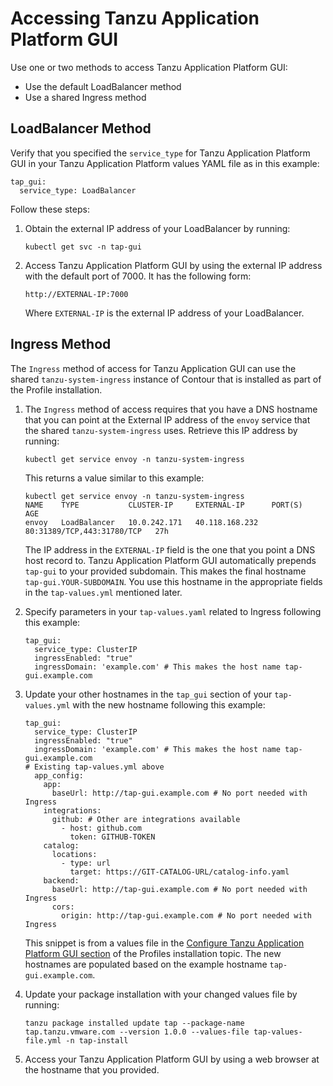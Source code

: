 # Accessing Tanzu Application Platform GUI

Use one or two methods to access Tanzu Application Platform GUI:

* Use the default LoadBalancer method
* Use a shared Ingress method


## <a id="lb-method"></a> LoadBalancer Method

Verify that you specified the `service_type` for Tanzu Application Platform GUI in your
Tanzu Application Platform values YAML file as in this example:

```
tap_gui:
  service_type: LoadBalancer
```

Follow these steps:

1. Obtain the external IP address of your LoadBalancer by running:

    ```
    kubectl get svc -n tap-gui
    ```

1. Access Tanzu Application Platform GUI by using the external IP address with the default port of 7000.
It has the following form:

    ```
    http://EXTERNAL-IP:7000
    ```
    Where `EXTERNAL-IP` is the external IP address of your LoadBalancer.

## <a id="ingress-method"></a> Ingress Method

The `Ingress` method of access for Tanzu Application GUI can use the shared `tanzu-system-ingress`
instance of Contour that is installed as part of the Profile installation.

1. The `Ingress` method of access requires that you have a DNS hostname that you can point at the External
IP address of the `envoy` service that the shared `tanzu-system-ingress` uses. Retrieve this IP address by
running:

    ```
    kubectl get service envoy -n tanzu-system-ingress
    ```

    This returns a value similar to this example:

    ```
    kubectl get service envoy -n tanzu-system-ingress
    NAME    TYPE           CLUSTER-IP     EXTERNAL-IP      PORT(S)                      AGE
    envoy   LoadBalancer   10.0.242.171   40.118.168.232   80:31389/TCP,443:31780/TCP   27h
    ```

    The IP address in the `EXTERNAL-IP` field is the one that you point a DNS host record to.
    Tanzu Application Platform GUI automatically prepends `tap-gui` to your provided subdomain.
    This makes the final hostname `tap-gui.YOUR-SUBDOMAIN`. You use this hostname in the appropriate
    fields in the `tap-values.yml` mentioned later.

1. Specify parameters in your `tap-values.yaml` related to Ingress following this example:

    ```
    tap_gui:
      service_type: ClusterIP
      ingressEnabled: "true"
      ingressDomain: 'example.com' # This makes the host name tap-gui.example.com
    ```

1. Update your other hostnames in the `tap_gui` section of your `tap-values.yml` with the new hostname following this example:

    ```
    tap_gui:
      service_type: ClusterIP
      ingressEnabled: "true"
      ingressDomain: 'example.com' # This makes the host name tap-gui.example.com
    # Existing tap-values.yml above  
      app_config:
        app:
          baseUrl: http://tap-gui.example.com # No port needed with Ingress
        integrations:
          github: # Other are integrations available
            - host: github.com
              token: GITHUB-TOKEN
        catalog:
          locations:
            - type: url
              target: https://GIT-CATALOG-URL/catalog-info.yaml
        backend:
          baseUrl: http://tap-gui.example.com # No port needed with Ingress
          cors:
            origin: http://tap-gui.example.com # No port needed with Ingress
    ```

    This snippet is from a values file in the
    [Configure Tanzu Application Platform GUI section](../install.md#configure-tap-gui) of the
    Profiles installation topic. The new hostnames are populated based on the example hostname
    `tap-gui.example.com`.

1. Update your package installation with your changed values file by running:

    ```
    tanzu package installed update tap --package-name tap.tanzu.vmware.com --version 1.0.0 --values-file tap-values-file.yml -n tap-install
    ```

1. Access your Tanzu Application Platform GUI by using a web browser at the hostname that you provided.
